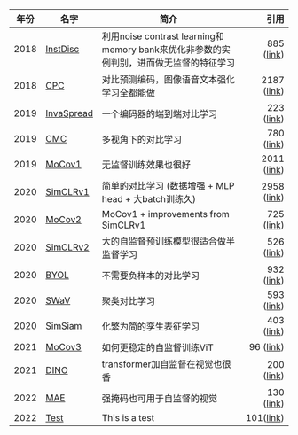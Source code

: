 | 年份 | 名字                                                 | 简介                                                        |                                                                                                                                                           引用 |
| ------ |----------------------------------------------------|-----------------------------------------------------------|-------------------------------------------------------------------------------------------------------------------------------------------------------------:|
| 2018 | [InstDisc](https://arxiv.org/pdf/1805.01978.pdf)   | 利用noise contrast learning和memory bank来优化非参数的实例判别，进而做无监督的特征学习 |       885 ([link](https://www.semanticscholar.org/paper/Unsupervised-Feature-Learning-via-Non-parametric-Wu-Xiong/155b7782dbd713982a4133df3aee7adfd0b6b304)) |
| 2018 | [CPC](https://arxiv.org/pdf/1807.03748.pdf)        | 对比预测编码，图像语音文本强化学习全都能做                                     |    2187 ([link](https://www.semanticscholar.org/paper/Representation-Learning-with-Contrastive-Predictive-Oord-Li/b227f3e4c0dc96e5ac5426b85485a70f2175a205)) |
| 2019 | [InvaSpread](https://arxiv.org/pdf/1904.03436.pdf) | 一个编码器的端到端对比学习                                             |      223 ([link](https://www.semanticscholar.org/paper/Unsupervised-Embedding-Learning-via-Invariant-and-Ye-Zhang/e4bde6fe33b6c2cf9d1647ac0b041f7d1ba29c5b)) |
| 2019 | [CMC](https://arxiv.org/pdf/1906.05849.pdf)        | 多视角下的对比学习                                                 |                      780 ([link](https://www.semanticscholar.org/paper/Contrastive-Multiview-Coding-Tian-Krishnan/97f4d09175705be4677d675fa27e55defac44800)) |
| 2019 | [MoCov1](https://arxiv.org/pdf/1911.05722.pdf)     | 无监督训练效果也很好                                                |      2011 ([link](https://www.semanticscholar.org/paper/Momentum-Contrast-for-Unsupervised-Visual-Learning-He-Fan/ec46830a4b275fd01d4de82bffcabe6da086128f)) |
| 2020 | [SimCLRv1](https://arxiv.org/pdf/2002.05709.pdf)   | 简单的对比学习 (数据增强 + MLP head + 大batch训练久)                     |  2958 ([link](https://www.semanticscholar.org/paper/A-Simple-Framework-for-Contrastive-Learning-of-Chen-Kornblith/34733eaf66007516347a40ad5d9bbe1cc9dacb6b)) |
| 2020 | [MoCov2](https://arxiv.org/pdf/2003.04297.pdf)     | MoCov1 + improvements from SimCLRv1                       |           725 ([link](https://www.semanticscholar.org/paper/Improved-Baselines-with-Momentum-Contrastive-Chen-Fan/a1b8a8df281bbaec148a897927a49ea47ea31515)) |
| 2020 | [SimCLRv2](https://arxiv.org/pdf/2006.10029.pdf)   | 大的自监督预训练模型很适合做半监督学习                                       |   526 ([link](https://www.semanticscholar.org/paper/Big-Self-Supervised-Models-are-Strong-Learners-Chen-Kornblith/3e7f5f4382ac6f9c4fef6197dd21abf74456acd1)) |
| 2020 | [BYOL](https://arxiv.org/pdf/2006.07733.pdf)       | 不需要负样本的对比学习                                               |      932 ([link](https://www.semanticscholar.org/paper/Bootstrap-Your-Own-Latent%3A-A-New-Approach-to-Grill-Strub/38f93092ece8eee9771e61c1edaf11b1293cae1b)) |
| 2020 | [SWaV](https://arxiv.org/pdf/2006.09882.pdf)       | 聚类对比学习                                                    | 593 ([link](https://www.semanticscholar.org/paper/Unsupervised-Learning-of-Visual-Features-by-Cluster-Caron-Misra/10161d83d29fc968c4612c9e9e2b61a2fc25842e)) |
| 2020 | [SimSiam](https://arxiv.org/pdf/2011.10566.pdf)    | 化繁为简的孪生表征学习                                               |        403 ([link](https://www.semanticscholar.org/paper/Exploring-Simple-Siamese-Representation-Learning-Chen-He/0e23d2f14e7e56e81538f4a63e11689d8ac1eb9d)) |
| 2021 | [MoCov3](https://arxiv.org/pdf/2104.02057.pdf)     | 如何更稳定的自监督训练ViT                                            |          96 ([link](https://www.semanticscholar.org/paper/An-Empirical-Study-of-Training-Self-Supervised-Chen-Xie/739ceacfafb1c4eaa17509351b647c773270b3ae)) |
| 2021 | [DINO](https://arxiv.org/pdf/2104.14294.pdf)       | transformer加自监督在视觉也很香                                     |     200 ([link](https://www.semanticscholar.org/paper/Emerging-Properties-in-Self-Supervised-Vision-Caron-Touvron/ad4a0938c48e61b7827869e4ac3baffd0aefab35)) |
| 2022 | [MAE](https://arxiv.org/pdf/2111.06377.pdf)         | 强掩码也可用于自监督的视觉                                             |        130 ([link](https://www.semanticscholar.org/paper/Masked-Autoencoders-Are-Scalable-Vision-Learners-He-Chen/6351ebb4a3287f5f3e1273464b3b91e5df5a16d7)) |
| 2022 | [Test](https://www.baidu.com/)                     | This is a test                                            |                                                                                                                          101([link](https://www.baidu.com/)) |